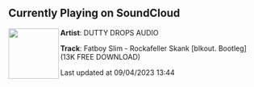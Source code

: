 ## Currently Playing on SoundCloud

[<img align="left" width="100" src="https://i1.sndcdn.com/artworks-kj7KW0BykXR9yizg-F2jryQ-t500x500.jpg">](https://soundcloud.com/duttydropsaudio/fatboy-slim-rockafeller-skank-blkout-bootleg-13k-free-download?in=saxurn/sets/acid-override/)

**Artist**: DUTTY DROPS AUDIO 

**Track**: Fatboy Slim - Rockafeller Skank [blkout. Bootleg] (13K FREE DOWNLOAD)

Last updated at 09/04/2023 13:44
